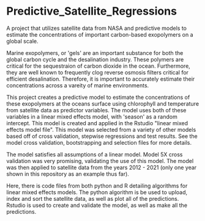 # Predictive_Satellite_Regressions

A project that utilizes satellite data from NASA and predictive models to estimate the concentrations of important carbon-based exopolymers on a global scale.

Marine exopolymers, or 'gels' are an important substance for both the global carbon cycle and the desalination industry. These polymers are critical for the sequestraion of carbon dioxide in the ocean. Furthermore, they are well known to frequently clog reverse osmosis filters critical for efficient desalination. Therefore, it is important to accurately estimate their concentrations across a vareity of marine environments. 

This project creates a predictive model to estimate the concentrations of these exopolymers at the oceans surface using chlorophyll and temperature from satellite data as predictor variables. The model uses both of these variables in a linear mixed effects model, with 'season' as a random intercept. This model is created and applied in the Rstudio "linear mixed effects model file". This model was selected from a variety of other models based off of cross validation, stepwise regressions and test results. See the model cross validation, bootstrapping and selection files for more details.

The model satisfies all assumptions of a linear model. Model 5X cross validation was very promising, validating the use of this model. The model was then applied to satellite data from the years 2012 - 2021 (only one year shown in this repository as an example thus far).

Here, there is code files from both python and R detailing algorithms for linear mixed effects models. The python algorithm is be used to upload, index and sort the satellite data, as well as plot all of the predictions. Rstudio is used to create and validate the model, as well as make all the predictions.
